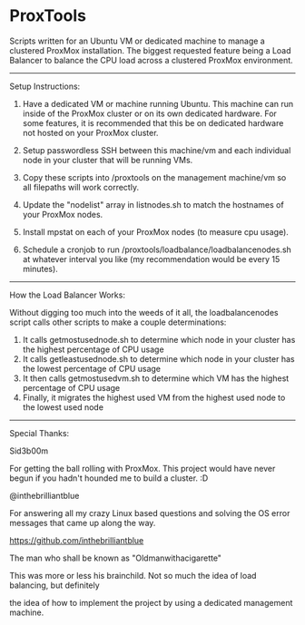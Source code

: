 # ProxTools
Scripts written for an Ubuntu VM or dedicated machine to manage a clustered ProxMox installation.
The biggest requested feature being a Load Balancer to balance the CPU load across a clustered ProxMox environment.

----------

Setup Instructions:

1. Have a dedicated VM or machine running Ubuntu.
     This machine can run inside of the ProxMox cluster or on its own dedicated hardware.
     For some features, it is recommended that this be on dedicated hardware not hosted on your ProxMox cluster.

2. Setup passwordless SSH between this machine/vm and each individual node in your cluster that will be running VMs.

3. Copy these scripts into /proxtools on the management machine/vm so all filepaths will work correctly.

4. Update the "nodelist" array in listnodes.sh to match the hostnames of your ProxMox nodes.

5. Install mpstat on each of your ProxMox nodes (to measure cpu usage).

6. Schedule a cronjob to run /proxtools/loadbalance/loadbalancenodes.sh at whatever interval you like (my recommendation would be every 15 minutes).

----------
How the Load Balancer Works:

Without digging too much into the weeds of it all, the loadbalancenodes script calls other scripts to make a couple determinations:

1. It calls getmostusednode.sh to determine which node in your cluster has the highest percentage of CPU usage
2. It calls getleastusednode.sh to determine which node in your cluster has the lowest percentage of CPU usage
3. It then calls getmostusedvm.sh to determine which VM has the highest percentage of CPU usage
4. Finally, it migrates the highest used VM from the highest used node to the lowest used node

--------------------
Special Thanks:

Sid3b00m

For getting the ball rolling with ProxMox. This project would have never begun if you hadn't hounded me to build a cluster. :D


@inthebrilliantblue

  For answering all my crazy Linux based questions and solving the OS error messages that came up along the way.
  
  https://github.com/inthebrilliantblue



The man who shall be known as "Oldmanwithacigarette"

  This was more or less his brainchild. Not so much the idea of load balancing, but definitely
  
  the idea of how to implement the project by using a dedicated management machine.
